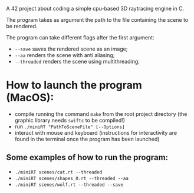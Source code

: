 A 42 project about coding a simple cpu-based 3D raytracing engine in C.

The program takes as argument the path to the file containing the scene to be rendered.

The program can take different flags after the first argument:
  - `--save`      saves the rendered scene as an image;
  - `--aa`        renders the scene with anti aliasing;
  - `--threaded`  renders the scene using multithreading;

# How to launch the program (MacOS):
- compile running the command `make` from the root project directory (the graphic library needs `swiftc` to be compiled!)
- run `./miniRT "PathToSceneFile" [--Options]`
- interact with mouse and keyboard (instructions for interactivity are found in the terminal once the program has been launched)

## Some examples of how to run the program:
- `./miniRT scenes/cat.rt --threaded`
- `./miniRT scenes/shapes_0.rt --threaded --aa`
- `./miniRT scenes/wolf.rt --threaded --save`
